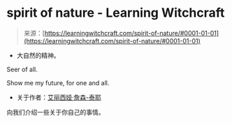 <!--yml

-   category: 未分类

date: 2024-06-12 18:16:49

-->

# spirit of nature - Learning Witchcraft

> 来源：[https://learningwitchcraft.com/spirit-of-nature/#0001-01-01](https://learningwitchcraft.com/spirit-of-nature/#0001-01-01)

-   大自然的精神。

Seer of all.

Show me my future, for one and all.

-   关于作者：[艾丽西娅·詹森-泰耶](https://learningwitchcraft.com/profile/?jtsartsybreeze/)

向我们介绍一些关于你自己的事情。
